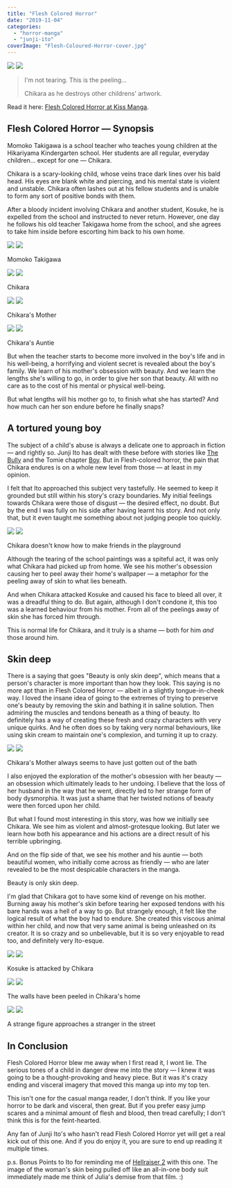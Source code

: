 ```yaml
---
title: "Flesh Colored Horror"
date: "2019-11-04"
categories: 
  - "horror-manga"
  - "junji-ito"
coverImage: "Flesh-Coloured-Horror-cover.jpg"
---
```


[![](images/Flesh-Coloured-Horror-cover.jpg)](images/Flesh-Coloured-Horror-cover.jpg)
[![](images/Flesh-Coloured-Horror-cover.jpg)](images/Flesh-Coloured-Horror-cover.jpg)

> I'm not tearing. This is the peeling...
> 
> Chikara as he destroys other childrens' artwork.

Read it here: [Flesh Colored Horror at Kiss Manga](https://kissmanga.com/Manga/Itou-Junji-Kyoufu-Manga-Collection/Vol-003-Ch-006-Flesh-Coloured-Horror?id=212547).

## Flesh Colored Horror — Synopsis

Momoko Takigawa is a school teacher who teaches young children at the Hikariyama Kindergarten school. Her students are all regular, everyday children... except for one — Chikara.

Chikara is a scary-looking child, whose veins trace dark lines over his bald head. His eyes are blank white and piercing, and his mental state is violent and unstable. Chikara often lashes out at his fellow students and is unable to form any sort of positive bonds with them.

After a bloody incident involving Chikara and another student, Kosuke, he is expelled from the school and instructed to never return. However, one day he follows his old teacher Takigawa home from the school, and she agrees to take him inside before escorting him back to his own home.

[![](images/Momoko-Takigawa.jpg)](images/Momoko-Takigawa.jpg)
[![](images/Momoko-Takigawa.jpg)](images/Momoko-Takigawa.jpg)

Momoko Takigawa

[![](images/Chikara.jpg)](images/Chikara.jpg)
[![](images/Chikara.jpg)](images/Chikara.jpg)

Chikara

[![](images/Chikaras-Mother.jpg)](images/Chikaras-Mother.jpg)
[![](images/Chikaras-Mother.jpg)](images/Chikaras-Mother.jpg)

Chikara's Mother

[![](images/Chikaras-Auntie.jpg)](images/Chikaras-Auntie.jpg)
[![](images/Chikaras-Auntie.jpg)](images/Chikaras-Auntie.jpg)

Chikara's Auntie

But when the teacher starts to become more involved in the boy's life and in his well-being, a horrifying and violent secret is revealed about the boy's family. We learn of his mother's obsession with beauty. And we learn the lengths she's willing to go, in order to give her son that beauty. All with no care as to the cost of his mental or physical well-being.

But what lengths will his mother go to, to finish what she has started? And how much can her son endure before he finally snaps?

## A tortured young boy

The subject of a child's abuse is always a delicate one to approach in fiction — and rightly so. Junji Ito has dealt with these before with stories like [The Bully](https://junjiitomanga.com/the-bully/) and the Tomie chapter [Boy](https://junjiitomanga.com/boy-tomie-part-14/). But in Flesh-colored horror, the pain that Chikara endures is on a whole new level from those — at least in my opinion.

I felt that Ito approached this subject very tastefully. He seemed to keep it grounded but still within his story's crazy boundaries. My initial feelings towards Chikara were those of disgust — the desired effect, no doubt. But by the end I was fully on his side after having learnt his story. And not only that, but it even taught me something about not judging people too quickly.

[![](images/Chikara-doesnt-know-how-to-make-friends-in-the-playground.jpg)](images/Chikara-doesnt-know-how-to-make-friends-in-the-playground.jpg)
[![](images/Chikara-doesnt-know-how-to-make-friends-in-the-playground.jpg)](images/Chikara-doesnt-know-how-to-make-friends-in-the-playground.jpg)

Chikara doesn't know how to make friends in the playground

Although the tearing of the school paintings was a spiteful act, it was only what Chikara had picked up from home. We see his mother's obsession causing her to peel away their home's wallpaper — a metaphor for the peeling away of skin to what lies beneath.

And when Chikara attacked Kosuke and caused his face to bleed all over, it was a dreadful thing to do. But again, although I don't condone it, this too was a learned behaviour from his mother. From all of the peelings away of skin she has forced him through.

This is normal life for Chikara, and it truly is a shame — both for him _and_ those around him.

## Skin deep

There is a saying that goes "Beauty is only skin deep", which means that a person's character is more important than how they look. This saying is no more apt than in Flesh Colored Horror — albeit in a slightly tongue-in-cheek way. I loved the insane idea of going to the extremes of trying to preserve one's beauty by removing the skin and bathing it in saline solution. Then admiring the muscles and tendons beneath as a thing of beauty. Ito definitely has a way of creating these fresh and crazy characters with very unique quirks. And he often does so by taking very normal behaviours, like using skin cream to maintain one's complexion, and turning it up to crazy.

[![](images/Chikaras-Mother-always-seems-to-have-just-gotten-out-of-the-bath.jpg)](images/Chikaras-Mother-always-seems-to-have-just-gotten-out-of-the-bath.jpg)
[![](images/Chikaras-Mother-always-seems-to-have-just-gotten-out-of-the-bath.jpg)](images/Chikaras-Mother-always-seems-to-have-just-gotten-out-of-the-bath.jpg)

Chikara's Mother always seems to have just gotten out of the bath

I also enjoyed the exploration of the mother's obsession with her beauty — an obsession which ultimately leads to her undoing. I believe that the loss of her husband in the way that he went, directly led to her strange form of body dysmorphia. It was just a shame that her twisted notions of beauty were then forced upon her child.

But what I found most interesting in this story, was how we initially see Chikara. We see him as violent and almost-grotesque looking. But later we learn how both his appearance and his actions are a direct result of his terrible upbringing.

And on the flip side of that, we see his mother and his auntie — both beautiful women, who initially come across as friendly — who are later revealed to be the most despicable characters in the manga.

Beauty is only skin deep.

I'm glad that Chikara got to have some kind of revenge on his mother. Burning away his mother's skin before tearing her exposed tendons with his bare hands was a hell of a way to go. But strangely enough, it felt like the logical result of what the boy had to endure. She created this viscous animal within her child, and now that very same animal is being unleashed on its creator. It is so crazy and so unbelievable, but it is so very enjoyable to read too, and definitely very Ito-esque.

[![](images/Kosuke-is-attacked-by-Chikara.jpg)](images/Kosuke-is-attacked-by-Chikara.jpg)
[![](images/Kosuke-is-attacked-by-Chikara.jpg)](images/Kosuke-is-attacked-by-Chikara.jpg)

Kosuke is attacked by Chikara

[![](images/The-walls-have-been-peeled-in-Chikaras-home.jpg)](images/The-walls-have-been-peeled-in-Chikaras-home.jpg)
[![](images/The-walls-have-been-peeled-in-Chikaras-home.jpg)](images/The-walls-have-been-peeled-in-Chikaras-home.jpg)

The walls have been peeled in Chikara's home

[![](images/A-strange-figure-approaches-a-stranger-in-the-street.jpg)](images/A-strange-figure-approaches-a-stranger-in-the-street.jpg)
[![](images/A-strange-figure-approaches-a-stranger-in-the-street.jpg)](images/A-strange-figure-approaches-a-stranger-in-the-street.jpg)

A strange figure approaches a stranger in the street

## In Conclusion

Flesh Colored Horror blew me away when I first read it, I wont lie. The serious tones of a child in danger drew me into the story — I knew it was going to be a thought-provoking and heavy piece. But it was it's crazy ending and visceral imagery that moved this manga up into my top ten.

This isn't one for the casual manga reader, I don't think. If you like your horror to be dark and visceral, then great. But if you prefer easy jump scares and a minimal amount of flesh and blood, then tread carefully; I don't think this is for the feint-hearted.

Any fan of Junji Ito's who hasn't read Flesh Colored Horror yet will get a real kick out of this one. And if you do enjoy it, you are sure to end up reading it multiple times.

p.s. Bonus Points to Ito for reminding me of [Hellraiser 2](https://en.wikipedia.org/wiki/Hellbound:_Hellraiser_II) with this one. The image of the woman's skin being pulled off like an all-in-one body suit immediately made me think of Julia's demise from that film. :)[](https://junjiitomanga.com/boy-tomie-part-14/)
